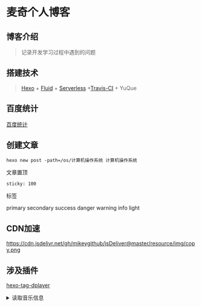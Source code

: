 # 麦奇个人博客


## 博客介绍

>记录开发学习过程中遇到的问题

## 搭建技术

>[Hexo](https://hexo.io/) + [Fluid](https://fluid-dev.github.io/) + [Serverless]() +[Travis-CI]() + YuQue


## 百度统计

[百度统计](https://tongji.baidu.com/web/10000300596/overview/index?siteId=16089451)

## 创建文章
```jshelllanguage
hexo new post -path=/os/计算机操作系统 计算机操作系统
```

文章置顶
```text
sticky: 100
```

<p class="note note-primary">标签</p>

primary
secondary
success
danger
warning
info
light


## CDN加速

https://cdn.jsdelivr.net/gh/mikeygithub/jsDeliver@master/resource/img/copy.png

## 涉及插件

[hexo-tag-dplayer](https://github.com/MoePlayer/hexo-tag-dplayer)

<details>
    <summary><span>读取音乐信息</span>
    </summary>
    <br>


```java
public class ReadMusicList {
    public static void main(String[] args) throws Exception{
        read("/home/mikey/Downloads/jsDeliver/resource/music");
    }
    public static void read(String path) throws Exception{
        File[] files = new File(path).listFiles();
        for (File file:files) {
            // {"title": "青花","author": "周传雄","url": "https://cdn.jsdelivr.net/gh/mikeygithub/jsDeliver@master/resource/music/周传雄 - 青花.mp3"}
            String name = file.getName();
            int index = name.indexOf('.');
            String song = name.substring(0, index);
            String songName = song.substring(song.lastIndexOf(" ")+1);
            String author = song.substring(0, song.indexOf(" "));
            String url = "https://cdn.jsdelivr.net/gh/mikeygithub/jsDeliver@master/resource/music/";
            System.out.println("{\"title\": \""+songName+"\",\"author\":\""+author+"\",\"url\":\""+url+name+"\",\"pic\": \"https://cdn.jsdelivr.net/gh/mikeygithub/jsDeliver@master/resource/img/music.png\"},");
        }

    }
}
```


</details>
